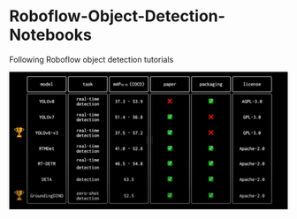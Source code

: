 # Roboflow-Object-Detection-Notebooks

Following Roboflow object detection tutorials

![Alt text](Images/Models_Info.png)

